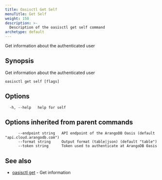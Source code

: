 ```yaml
---
title: Oasisctl Get Self
menuTitle: Get Self
weight: 150
description: >-
  Description of the oasisctl get self command
archetype: default
---
```

Get information about the authenticated user

## Synopsis

Get information about the authenticated user

```
oasisctl get self [flags]
```

## Options

```
  -h, --help   help for self
```

## Options inherited from parent commands

```
      --endpoint string   API endpoint of the ArangoDB Oasis (default "api.cloud.arangodb.com")
      --format string     Output format (table|json) (default "table")
      --token string      Token used to authenticate at ArangoDB Oasis
```

## See also

* [oasisctl get](_index.md)	 - Get information

